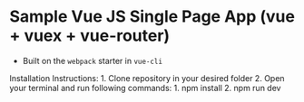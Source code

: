 # Sample Vue JS Single Page App (vue + vuex + vue-router)

* Built on the `webpack` starter in `vue-cli`

Installation Instructions:
    1. Clone repository in your desired folder
    2. Open your terminal and run following commands:
        1. npm install
        2. npm run dev
